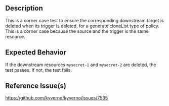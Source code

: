 ## Description

This is a corner case test to ensure the corresponding downstream target is deleted when its trigger is deleted, for a generate cloneList type of policy. This is a corner case because the source and the trigger is the same resource.

## Expected Behavior

If the downstream resources `mysecret-1` and `mysecret-2` are deleted, the test passes. If not, the test fails.

## Reference Issue(s)

https://github.com/kyverno/kyverno/issues/7535